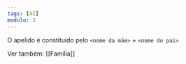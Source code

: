 ```yaml
---
tags: [AI]
modulo: 3
---
```


O apelido é constituído pelo `<nome da mãe>` + `<nome do pai>`

Ver também: [[Família]]
